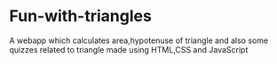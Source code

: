 # Fun-with-triangles
A webapp which calculates area,hypotenuse of triangle and also some quizzes related to triangle made using HTML,CSS and JavaScript
